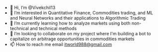 - 👋 Hi, I’m @Vivekchil13
- 👀 I’m interested in Quantitative Finance, Commodities trading, and ML and Neural Networks and their applications to Algorithmic Trading
- 🌱 I’m currently learning how to analyze markets using both non-technical and technical methods
- 💞️ I’m looking to collaborate on my project where I'm building a bot to capitalize on arbitrage opportunities in commodities markets
- 📫 How to reach me email itworld988@gmail.com

<!---
Vivekchil13/Vivekchil13 is a ✨ special ✨ repository because its `README.md` (this file) appears on your GitHub profile.
You can click the Preview link to take a look at your changes.
--->
